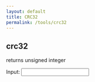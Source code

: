 ```yaml
---
layout: default
title: CRC32
permalink: /tools/crc32
---
```

<script type="text/javascript" src="/scripts/crc32.js"></script>

crc32
-----

returns unsigned integer

<label for="inputField">Input:</label>
<input type="text" id="inputField" onkeyup="crc32()" onkeydown="crc32()" onchange="crc32()">
<br>
<span id="output"></span>